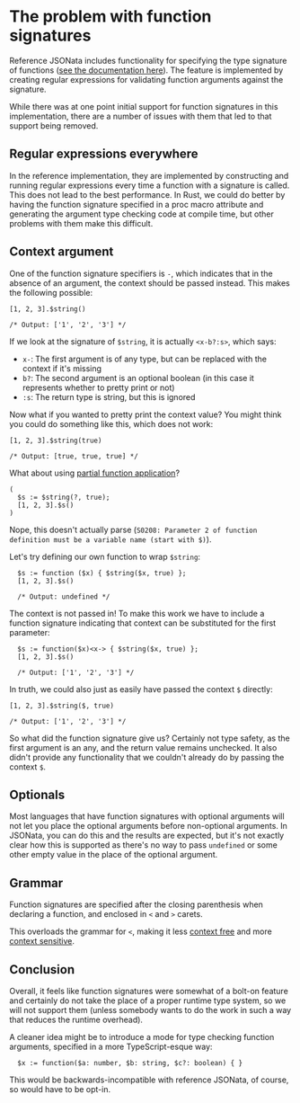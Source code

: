 # The problem with function signatures

Reference JSONata includes functionality for specifying the type signature of functions ([see the documentation here](http://docs.jsonata.org/programming#function-signatures)). The feature is implemented by creating regular expressions for validating function arguments against the signature.

While there was at one point initial support for function signatures in this implementation, there are a number of issues with them that led to that support being removed.

## Regular expressions everywhere

In the reference implementation, they are implemented by constructing and running regular expressions every time a function with a signature is called. This does not lead to the best performance. In Rust, we could do better by having the function signature specified in a proc macro attribute and generating the argument type checking code at compile time, but other problems with them make this difficult.

## Context argument

One of the function signature specifiers is `-`, which indicates that in the absence of an argument, the context should be passed instead. This makes the following possible:

```
[1, 2, 3].$string()

/* Output: ['1', '2', '3'] */
```

If we look at the signature of `$string`, it is actually `<x-b?:s>`, which says:

- `x-`: The first argument is of any type, but can be replaced with the context if it's missing
- `b?`: The second argument is an optional boolean (in this case it represents whether to pretty print or not)
- `:s`: The return type is string, but this is ignored

Now what if you wanted to pretty print the context value? You might think you could do something like this, which does not work:

```
[1, 2, 3].$string(true)

/* Output: [true, true, true] */
```

What about using [partial function application](http://docs.jsonata.org/programming#partial-function-application)?

```
(
  $s := $string(?, true);
  [1, 2, 3].$s()
)
```

Nope, this doesn't actually parse (`S0208: Parameter 2 of function definition must be a variable name (start with $)`).

Let's try defining our own function to wrap `$string`:

```
  $s := function ($x) { $string($x, true) };
  [1, 2, 3].$s()

  /* Output: undefined */
```

The context is not passed in! To make this work we have to include a function signature indicating that context can be substituted for the first parameter:

```
  $s := function($x)<x-> { $string($x, true) };
  [1, 2, 3].$s()

  /* Output: ['1', '2', '3'] */
```

In truth, we could also just as easily have passed the context `$` directly:

```
[1, 2, 3].$string($, true)

/* Output: ['1', '2', '3'] */
```

So what did the function signature give us? Certainly not type safety, as the first argument is an any, and the return value remains unchecked. It also didn't provide any functionality that we couldn't already do by passing the context `$`.

## Optionals

Most languages that have function signatures with optional arguments will not let you place the optional arguments before non-optional arguments. In JSONata, you can do this and the results are expected, but it's not exactly clear how this is supported as there's no way to pass `undefined` or some other empty value in the place of the optional argument.

## Grammar

Function signatures are specified after the closing parenthesis when declaring a function, and enclosed in `<` and `>` carets.

This overloads the grammar for `<`, making it less [context free](https://en.wikipedia.org/wiki/Context-free_grammar) and more [context sensitive](https://en.wikipedia.org/wiki/Context-sensitive_grammar).

## Conclusion

Overall, it feels like function signatures were somewhat of a bolt-on feature and certainly do not take the place of a proper runtime type system, so we will not support them (unless somebody wants to do the work in such a way that reduces the runtime overhead).

A cleaner idea might be to introduce a mode for type checking function arguments, specified in a more TypeScript-esque way:

```
  $x := function($a: number, $b: string, $c?: boolean) { }
```

This would be backwards-incompatible with reference JSONata, of course, so would have to be opt-in.
